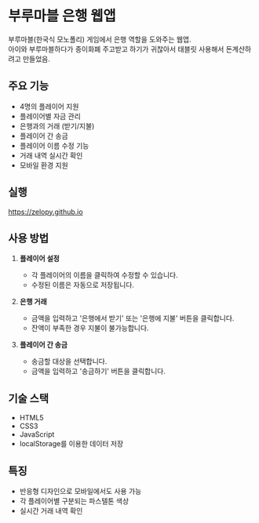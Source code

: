 # 부루마블 은행 웹앱

부루마블(한국식 모노폴리) 게임에서 은행 역할을 도와주는 웹앱.   
아이와 부루마블하다가 종이화폐 주고받고 하기가 귀찮아서 태블릿 사용해서 돈계산하려고 만들었음.

## 주요 기능

- 4명의 플레이어 지원
- 플레이어별 자금 관리
- 은행과의 거래 (받기/지불)
- 플레이어 간 송금
- 플레이어 이름 수정 기능
- 거래 내역 실시간 확인
- 모바일 환경 지원

## 실행

https://zelopy.github.io

## 사용 방법

1. **플레이어 설정**
   - 각 플레이어의 이름을 클릭하여 수정할 수 있습니다.
   - 수정된 이름은 자동으로 저장됩니다.

2. **은행 거래**
   - 금액을 입력하고 '은행에서 받기' 또는 '은행에 지불' 버튼을 클릭합니다.
   - 잔액이 부족한 경우 지불이 불가능합니다.

3. **플레이어 간 송금**
   - 송금할 대상을 선택합니다.
   - 금액을 입력하고 '송금하기' 버튼을 클릭합니다.

## 기술 스택

- HTML5
- CSS3
- JavaScript
- localStorage를 이용한 데이터 저장

## 특징

- 반응형 디자인으로 모바일에서도 사용 가능
- 각 플레이어별 구분되는 파스텔톤 색상
- 실시간 거래 내역 확인
